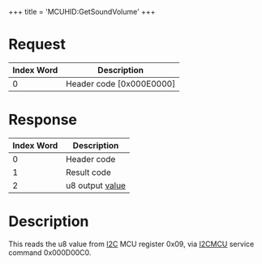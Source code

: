 +++
title = 'MCUHID:GetSoundVolume'
+++

# Request

| Index Word | Description                |
|------------|----------------------------|
| 0          | Header code \[0x000E0000\] |

# Response

| Index Word | Description                       |
|------------|-----------------------------------|
| 0          | Header code                       |
| 1          | Result code                       |
| 2          | u8 output [value](I2C "wikilink") |

# Description

This reads the u8 value from [I2C](I2C "wikilink") MCU register 0x09,
via [I2CMCU](I2C_Services "wikilink") service command 0x000D00C0.

